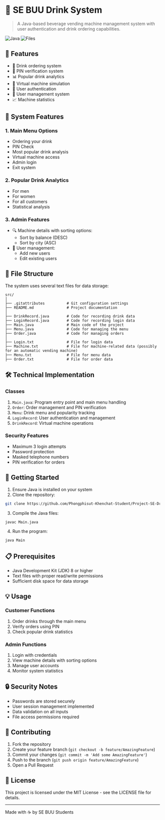 # 🥤 SE BUU Drink System

> A Java-based beverage vending machine management system with user authentication and drink ordering capabilities.

![Java](https://img.shields.io/badge/Java-ED8B00?style=for-the-badge&logo=openjdk&logoColor=white)
![Files](https://img.shields.io/badge/Files-4-success?style=for-the-badge)

## 🎯 Features

- 🛒 Drink ordering system
- 🔐 PIN verification system
- 📊 Popular drink analytics
- 🤖 Virtual machine simulation
- 👤 User authentication
- 📝 User management system
- 📈 Machine statistics

## 🚀 System Features

### 1. Main Menu Options
- Ordering your drink
- PIN Check
- Most popular drink analysis
- Virtual machine access
- Admin login
- Exit system

### 2. Popular Drink Analytics
- For men
- For women
- For all customers
- Statistical analysis

### 3. Admin Features
- 🔍 Machine details with sorting options:
  - Sort by balance (DESC)
  - Sort by city (ASC)
- 👥 User management:
  - Add new users
  - Edit existing users

## 💾 File Structure

The system uses several text files for data storage:
```
src/
│
├── .gitattributes          # Git configuration settings
├── README.md               # Project documentation
│
├── DrinkRecord.java        # Code for recording drink data
├── LoginRecord.java        # Code for recording login data
├── Main.java               # Main code of the project
├── Menu.java               # Code for managing the menu
├── Order.java              # Code for managing orders
│
├── Login.txt               # File for login data
├── Machine.txt             # File for machine-related data (possibly for an automatic vending machine)
├── Menu.txt                # File for menu data
├── Order.txt               # File for order data
```

## 🛠️ Technical Implementation

### Classes
1. `Main.java`: Program entry point and main menu handling
2. `Order`: Order management and PIN verification
3. `Menu`: Drink menu and popularity tracking
4. `LoginRecord`: User authentication and management
5. `DrinkRecord`: Virtual machine operations

### Security Features
- Maximum 3 login attempts
- Password protection
- Masked telephone numbers
- PIN verification for orders

## 🚦 Getting Started

1. Ensure Java is installed on your system
2. Clone the repository:
```bash
git clone https://github.com/Phongphisut-Khenchat-Student/Project-SE-Drink.git
```
3. Compile the Java files:
```bash
javac Main.java
```
4. Run the program:
```bash
java Main
```

## 📋 Prerequisites

- Java Development Kit (JDK) 8 or higher
- Text files with proper read/write permissions
- Sufficient disk space for data storage

## 💡 Usage

### Customer Functions
1. Order drinks through the main menu
2. Verify orders using PIN
3. Check popular drink statistics

### Admin Functions
1. Login with credentials
2. View machine details with sorting options
3. Manage user accounts
4. Monitor system statistics

## 🔒 Security Notes

- Passwords are stored securely
- User session management implemented
- Data validation on all inputs
- File access permissions required

## 👥 Contributing

1. Fork the repository
2. Create your feature branch (`git checkout -b feature/AmazingFeature`)
3. Commit your changes (`git commit -m 'Add some AmazingFeature'`)
4. Push to the branch (`git push origin feature/AmazingFeature`)
5. Open a Pull Request

## 📄 License

This project is licensed under the MIT License - see the LICENSE file for details.

---

Made with ☕ by SE BUU Students
